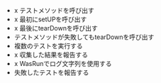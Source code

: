* x テストメソッドを呼び出す
* x 最初にsetUPを呼び出す
* x 最後にtearDownを呼び出す
* テストメソッドが失敗してもtearDownを呼び出す
* 複数のテストを実行する
* x 収集した結果を報告する
* x WasRunでログ文字列を使用する
* 失敗したテストを報告する
